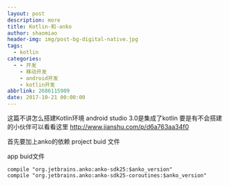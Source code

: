 ```yaml
---
layout: post
description: more
title: Kotlin-和-anko
author: shaomiao
header-img: img/post-bg-digital-native.jpg
tags:
  - kotlin
categories:
  - - 开发
    - 移动开发
    - android开发
    - kotlin开发
abbrlink: 2686115909
date: 2017-10-21 00:00:00
---
```

这篇不讲怎么搭建Kotlin环境  android studio 3.0是集成了kotlin
要是有不会搭建的小伙伴可以看看这里
http://www.jianshu.com/p/d6a763aa34f0


首先要加上anko的依赖
project buid 文件


app buid文件 

	compile "org.jetbrains.anko:anko-sdk25:$anko_version"
	compile "org.jetbrains.anko:anko-sdk25-coroutines:$anko_version"




